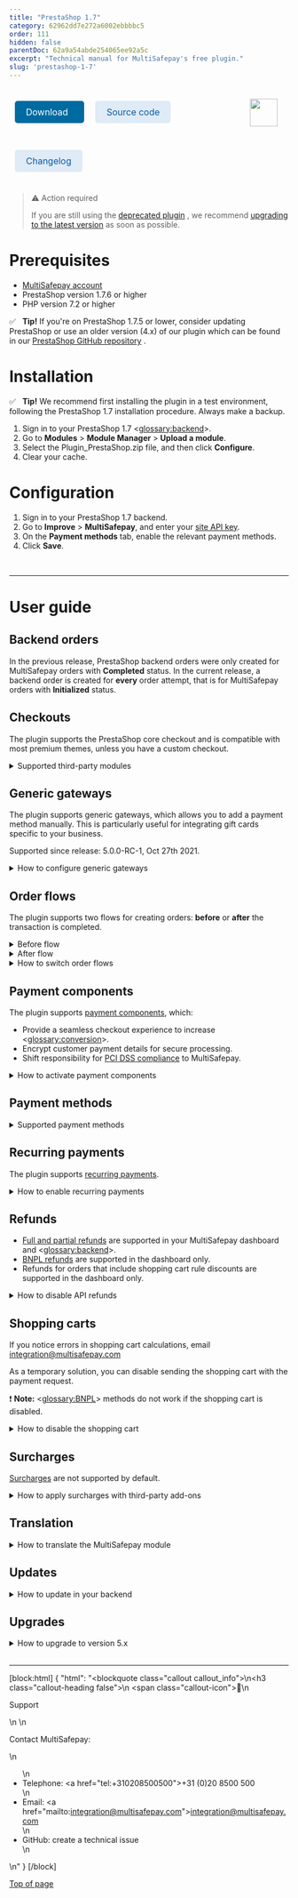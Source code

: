 ```yaml
---
title: "PrestaShop 1.7"
category: 62962dd7e272a6002ebbbbc5
order: 111
hidden: false
parentDoc: 62a9a54abde254065ee92a5c
excerpt: "Technical manual for MultiSafepay's free plugin."
slug: 'prestashop-1-7'
---
```

<img src="https://raw.githubusercontent.com/MultiSafepay/docs/master/static/logo/Plugins/PrestaShop.svg" width="50" align="right" style="margin: 20px; max-height: 75px"/>

<div style="display: flex; flex-wrap: wrap;">

<a class="suggestEdits" style="display: inline-flex; border-radius: 5px; padding: 10px 20px; margin: 10px; font-size: 1rem; background-color: #006ba1; color: #ffffff; text-decoration: none;" href="https://github.com/MultiSafepay/prestashop-official/releases/download/5.5.1/Plugin_PrestaShop_5.5.1.zip" target="_self"><span>Download</span><i class="icon icon-download" style="margin-left: 0.6em;"> </i></a>

<a class="suggestEdits" style="display: inline-flex; border-radius: 5px; padding: 10px 20px; margin: 10px; font-size: 1rem; background-color: #DFEBF6; color: #0a59a1; text-decoration: none;" href="https://github.com/MultiSafepay/prestashop-official" target="_blank"><i class="icon-external-link"></i> <span>Source code</span></a>

<a class="suggestEdits" style="display: inline-flex; border-radius: 5px; padding: 10px 20px; margin: 10px; font-size: 1rem; background-color: #DFEBF6; color: #0a59a1; text-decoration: none;" href="https://github.com/MultiSafepay/prestashop-official/blob/main/CHANGELOG.md" target="_blank"><span>Changelog</span></a>

</div>

> ⚠️ Action required
>
> If you are still using the <a href="https://github.com/MultiSafepay/prestashop" target="_blank">deprecated plugin</a> <i class="fa fa-external-link" style="font-size:12px;color:#8b929e"></i>, we recommend [upgrading to the latest version](#upgrades) as soon as possible.

# Prerequisites

- [MultiSafepay account](/docs/getting-started-guide/)
- PrestaShop version 1.7.6 or higher
- PHP version 7.2 or higher

✅ &nbsp; **Tip!** If you're on PrestaShop 1.7.5 or lower, consider updating PrestaShop or use an older version (4.x) of our plugin which can be found in our <a href="https://github.com/MultiSafepay/prestashop/releases" target="_blank">PrestaShop GitHub repository</a> <i class="fa fa-external-link" style="font-size:12px;color:#8b929e"></i>. 

# Installation

✅ &nbsp; **Tip!** We recommend first installing the plugin in a test environment, following the PrestaShop 1.7 installation procedure. Always make a backup.

1. Sign in to your PrestaShop 1.7 <<glossary:backend>>.
2. Go to **Modules** > **Module Manager** > **Upload a module**.
3. Select the Plugin_PrestaShop.zip file, and then click **Configure**.
4. Clear your cache.

# Configuration

1. Sign in to your PrestaShop 1.7 backend.
2. Go to **Improve** > **MultiSafepay**, and enter your [site API key](/docs/sites/#site-id-api-key-and-security-code).
3. On the **Payment methods** tab, enable the relevant payment methods.
4. Click **Save**.
<br>

---

# User guide

## Backend orders

In the previous release, PrestaShop backend orders were only created for MultiSafepay orders with **Completed** status. 
In the current release, a backend order is created for **every** order attempt, that is for MultiSafepay orders with **Initialized** status.

## Checkouts

The plugin supports the PrestaShop core checkout and is compatible with most premium themes, unless you have a custom checkout.

<details id="supported-third-party-modules">
<summary>Supported third-party modules</summary>
<br>

The following third-party modules are supported:

- <a href="https://addons.prestashop.com/en/express-checkout-process/8503-one-page-checkout-ps-easy-fast-intuitive.html" target="_blank">One Page Checkout PS</a> <i class="fa fa-external-link" style="font-size:12px;color:#8b929e"></i>
- <a href="https://addons.prestashop.com/en/express-checkout-process/42005-the-checkout.html" target="_blank">The Checkout</a> <i class="fa fa-external-link" style="font-size:12px;color:#8b929e"></i> – Payment options must be set on separate pages in the plugin settings page.

The Integration Team will do their best to provide support for third-party plugins and premium themes. Email <integration@multisafepay.com>

</details>

## Generic gateways

The plugin supports generic gateways, which allows you to add a payment method manually. This is particularly useful for integrating gift cards specific to your business. 

Supported since release: 5.0.0-RC-1, Oct 27th 2021.

<details id="how-to-configure-generic-gateways">
<summary>How to configure generic gateways</summary>
<br>

1. Sign in to your Prestashop 1.7 backend.
2. Go to **Improve** > **MultiSafepay** > **Payment methods** > **Generic gateway**.
3. Set the relevant [payment method gateway IDs](/reference/gateway-ids/) and the gateway icon.

You can filter payment methods by:

- Country
- Currency
- Customer group
- Minimum and maximum amount

</details>

## Order flows

The plugin supports two flows for creating orders: **before** or **after** the transaction is completed.

<details id="before-flow">
<summary>Before flow</summary>
<br>

By default, order confirmation emails are sent before the payment is finalized.  
You can disable this feature. 

The status of abandoned payments changes to **Cancelled**.

</details>

<details id="after-flow">
<summary>After flow</summary>
<br>

Orders are created via a MultiSafepay notification to PrestaShop using the `cart ID`. After completing payment, the customer is redirected to your order confirmation page.  
If the notification hasn't been processed yet, a waiting page with a loader displays while the order is created.

</details>

<details id="how-to-switch-order-flows">
<summary>How to switch order flows</summary>
<br>

To change the flow you are using, follow these steps:

1. Sign in to your PrestaShop 1.7 backend.
2. Go to **Improve** > **Module manager** > **MultiSafepay**.
3. In the **MultiSafepay module**, go to the **General settings** tab.
4. In the **Create order before payment** field, select the flow.
5. Click **Save**.

</details>

## Payment components

The plugin supports [payment components](/docs/payment-components/), which:

- Provide a seamless checkout experience to increase <<glossary:conversion>>.
- Encrypt customer payment details for secure processing.
- Shift responsibility for [PCI DSS compliance](/docs/pci-dss/) to MultiSafepay.

<details id="how-to-activate-payment-components">
<summary>How to activate payment components</summary>
<br>

If you're new to accepting credit card payments, email a request to activate them to <sales@multisafepay.com>

1. Sign in to your PrestaShop 1.7 backend.
2. Go to **MultiSafepay module** > **Payment methods** > **Credit card**.
3. Slide the **Enable payment component** radio button to **Enabled**.
4. Click **Save config**.

📘 **Note:** If you have a custom checkout and encounter a conflict with the payment component, the Integration Team will do their best to provide support, but we can't guarantee compatibility in all cases.

</details>

## Payment methods

<details id="supported-payment-methods">
<summary>Supported payment methods</summary>
<br>

- Cards: [All](/docs/card-payments/)
- Banking methods: All
- <<glossary:BNPL>>: All
- Wallets: All
- Prepaid cards:
    - Baby Giftcard
    - Beauty and wellness
    - Boekenbon
    - Degrotespeelgoedwinkel
    - Fashioncheque
    - Fashion gift card
    - Fietsenbon
    - Gezondheidsbon
    - Givacard
    - Good4fun
    - Goodcard
    - Nationale tuinbon
    - Parfumcadeaukaart
    - Paysafecard
    - Podium
    - Sport en Fit
    - VVV gift card
    - Webshop gift card
    - Wellness gift card
    - Wijncadeau
    - Winkelcheque
    - Yourgift

</details>

## Recurring payments

The plugin supports [recurring payments](/docs/recurring-payments).

<details id="how-to-enable-recurring-payments">
<summary>How to enable recurring payments</summary>
<br>

1. Sign in to your PrestaShop 1.7 backend. 
2. Go to **Improve** > **Module manager** > **MultiSafepay**.
3. In the MultiSafepay module, go to the **Payment methods** tab.  
4. Select either the bundled credit cards <<glossary:gateway>>, **or** select specific credit cards. 
5. Set the **Enable tokenization** toggle to **Enabled**.
6. Click **Save**.

</details>

## Refunds

- [Full and partial refunds](/docs/refund-payments/) are supported in your MultiSafepay dashboard and <<glossary:backend>>.  
- [BNPL refunds](/docs/refund-payments#bnpl-refunds) are supported in the dashboard only.
- Refunds for orders that include shopping cart rule discounts are supported in the dashboard only.

<details id="how-to-disable-api-refunds">
<summary>How to disable API refunds</summary>
<br>

By default, refunds initiated in your backend are automatically processed via our API, **except** for voucher refunds.

To disable this, follow these steps:

1. Sign in to your PrestaShop 1.7 backend.
2. Go to **MultiSafepay module** > **Manage hooks**.
3. Select **Display non-positionable hooks**.
4. For **actionOrderSlipAdd**, select the three dots, and then click **Unhook**.

</details>

## Shopping carts

If you notice errors in shopping cart calculations, email <integration@multisafepay.com>

As a temporary solution, you can disable sending the shopping cart with the payment request.

❗️ **Note:** <<glossary:BNPL>> methods do not work if the shopping cart is disabled. 

<details id="how-to-disable-the-shopping-cart">
<summary>How to disable the shopping cart</summary>
<br>

1. Sign in to your PrestaShop 1.7 backend.
2. Go to **Improve** > **Module manager** > **MultiSafepay**.
3. In the MultiSafepay module, go to the **General settings** tab.
4. Set the **Disable Shopping Cart** toggle to **Enabled**.
5. Click **Save**.

</details>

## Surcharges

[Surcharges](/docs/surcharges/) are not supported by default.

<details id="how-to-apply-surcharges-with-third-party-add-ons">
<summary>How to apply surcharges with third-party add-ons</summary>
<br>

There are several <a href="https://addons.prestashop.com/en/search?search_query=surcharge" target="_blank">third-party add-ons</a> <i class="fa fa-external-link" style="font-size:12px;color:#8b929e"></i> available. However, we can't guarantee compatibility with our plugin. Make sure that you test them carefully before installing.

> ⚠️ **Attention Dutch merchants** 
> We strongly recommend **not** applying surcharges to <<glossary:BNPL>> methods. This is now considered providing credit under the Wet op het consumentenkrediet and article 7:57 of the Burgerlijk Wetboek, and requires a permit from the Authority for Financial Markets (AFM).

</details>

## Translation

<details id="how-to-translate-the-multisafepay-module">
<summary>How to translate the MultiSafepay module</summary>
<br>

To translate elements of the MultiSafepay module in the plugin, follow these steps:

1. Sign in to your PrestaShop 1.7 backend.
2. Go to **Improve** > **International** > **Translations**.
3. On the **Modify translations** tab, from the **Type of translation** list, select **Installed module translations**.
4. Select the **MultiSafepay** module and the **Language**, and then click **Modify**.
5. Enter the required translations, and then click **Save**. 

To translate the names of payment methods:

1. Go to **Improve** > **MultiSafepay** > **Payment methods**.
2. Select the payment method you want to translate.
3. Make sure the **Title** field is empty.

</details>

## Updates

<details id="how-to-update-in-your-backend">
<summary>How to update in your backend</summary>
<br>

✅ &nbsp; **Tip!** Make sure you have a backup of your production environment, and that you test the plugin in a staging environment.

1. Download the plugin again above.
2. Follow the [Installation](/docs/prestashop-1-7#how-to-install) instructions.

</details>

## Upgrades

<details id="how-to-upgrade-to-version-5">
<summary>How to upgrade to version 5.x</summary>
<br>

We recommend upgrading to version 5.x from older versions.

1. Go to **Modules** > **Module manager** > **MultiSafepay** > **Configure**.
2. On the **Payment methods** tab, set all payment methods to **Off**.
3. On the **Gift cards** tab, set all gift cards to **Off**.
4. Install and configure the new plugin following the instructions below.
5. Only uninstall the older plugin when you're sure that orders created with the new plugin are being processed successfully. 

If upgrading from 5.x to a newer version, see [Updates](/docs/prestashop-1-7#updates).

</details>
<br>

---

[block:html]
{
  "html": "<blockquote class=\"callout callout_info\">\n<h3 class=\"callout-heading false\">\n        <span class=\"callout-icon\">💬</span>\n        <p>Support</p>\n    </h3>\n  <p>Contact MultiSafepay:</p>\n  <ul>\n    <li>Telephone: <a href=\"tel:+310208500500\">+31 (0)20 8500 500</a></li>\n    <li>Email: <a href=\"mailto:integration@multisafepay.com\">integration@multisafepay.com</a></li>\n    <li>GitHub: create a technical issue</li>\n  </ul>  \n</blockquote>"
}
[/block]

[Top of page](#)